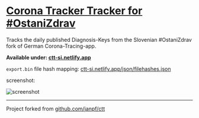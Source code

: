 # [Corona Tracker Tracker for #OstaniZdrav](https://ctt-si.netlify.app)
Tracks the daily published Diagnosis-Keys from the Slovenian #OstaniZdrav fork of German Corona-Tracing-app.

**Available under: [ctt-si.netlify.app](https://ctt-si.netlify.app)**

`export.bin` file hash mapping: [ctt-si.netlify.app/json/filehashes.json](https://ctt-si.netlify.app/json/filehashes.json)

screenshot:

![screenshot](https://ctt-si.netlify.app/Screenshot.png)

----
Project forked from [github.com/janpf/ctt](https://github.com/janpf/ctt)